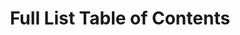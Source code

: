 ---
title: "Full List Table of Contents"
layout: table-of-contents
order: 12
presentation: list
search: false
about: "Created with `layout: table-of-contents` and `presentation: list`, this version of the Contents page will display the titles, subtitles, and contributor names of *all* pages in the project."
documentation_link: https://quire.getty.edu/docs-v1/contents-menu/
---